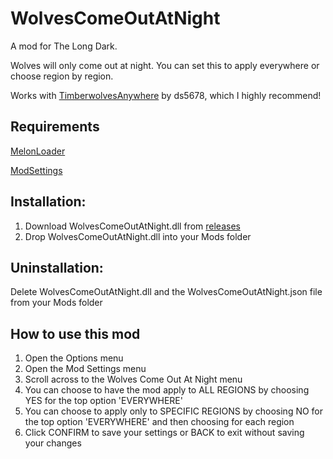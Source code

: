 # WolvesComeOutAtNight
A mod for The Long Dark. 

Wolves will only come out at night. You can set this to apply everywhere or choose region by region. 

Works with [TimberwolvesAnywhere](https://github.com/ds5678/TimberwolvesAnywhere/releases) by ds5678, which I highly recommend!

## Requirements  
[MelonLoader](https://github.com/HerpDerpinstine/MelonLoader/releases/latest/download/MelonLoader.Installer.exe)  

[ModSettings](https://github.com/zeobviouslyfakeacc/ModSettings/releases)  


## **Installation:**   
1. Download WolvesComeOutAtNight.dll from [releases](https://github.com/GruffCassquatch/WolvesComeOutAtNight/releases)  
1. Drop WolvesComeOutAtNight.dll into your Mods folder  

## **Uninstallation:**  
Delete WolvesComeOutAtNight.dll and the WolvesComeOutAtNight.json file from your Mods folder  

## **How to use this mod**
1. Open the Options menu
2. Open the Mod Settings menu
3. Scroll across to the Wolves Come Out At Night menu
4. You can choose to have the mod apply to ALL REGIONS by choosing YES for the top option 'EVERYWHERE'
5. You can choose to apply only to SPECIFIC REGIONS by choosing NO for the top option 'EVERYWHERE' and then choosing for each region
6. Click CONFIRM to save your settings or BACK to exit without saving your changes

